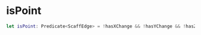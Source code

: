 # isPoint

``` swift
let isPoint:​ Predicate<ScaffEdge> = !hasXChange && !hasYChange && !hasZChange
```
